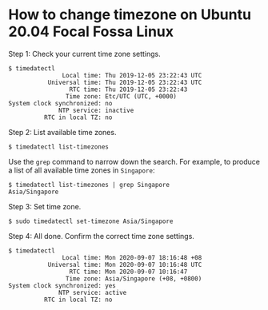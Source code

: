 # How to change timezone on Ubuntu 20.04 Focal Fossa Linux

Step 1: Check your current time zone settings.
```
$ timedatectl
               Local time: Thu 2019-12-05 23:22:43 UTC
           Universal time: Thu 2019-12-05 23:22:43 UTC
                 RTC time: Thu 2019-12-05 23:22:43
                Time zone: Etc/UTC (UTC, +0000)
System clock synchronized: no
              NTP service: inactive
          RTC in local TZ: no
```

Step 2: List available time zones.
```
$ timedatectl list-timezones
```

Use the `grep` command to narrow down the search. For example, to produce a list of all available time zones in `Singapore`:
```
$ timedatectl list-timezones | grep Singapore
Asia/Singapore
```

Step 3: Set time zone.
```
$ sudo timedatectl set-timezone Asia/Singapore
```

Step 4: All done. Confirm the correct time zone settings.
```
$ timedatectl
               Local time: Mon 2020-09-07 18:16:48 +08
           Universal time: Mon 2020-09-07 10:16:48 UTC
                 RTC time: Mon 2020-09-07 10:16:47
                Time zone: Asia/Singapore (+08, +0800)
System clock synchronized: yes
              NTP service: active
          RTC in local TZ: no
```
